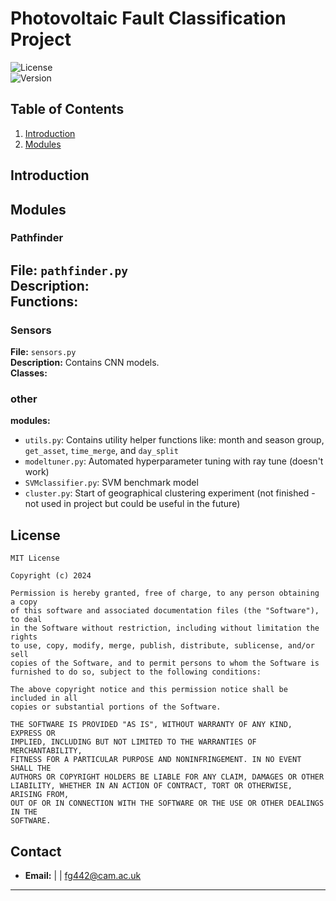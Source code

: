 
# Photovoltaic Fault Classification Project

![License](https://img.shields.io/badge/license-MIT-blue.svg)  
![Version](https://img.shields.io/badge/version-1.0.0-brightgreen.svg)

## Table of Contents

1. [Introduction](#introduction)
2. [Modules](#modules)

## Introduction



## Modules

### Pathfinder

**File:** `pathfinder.py`  
**Description:**   
**Functions:**
-

### Sensors

**File:** `sensors.py`  
**Description:** Contains CNN models.  
**Classes:**

### other
**modules:**
- `utils.py`: Contains utility helper functions like: month and season group, `get_asset`, `time_merge`, and `day_split`
- `modeltuner.py`: Automated hyperparameter tuning with ray tune (doesn't work)
- `SVMclassifier.py`: SVM benchmark model
- `cluster.py`: Start of geographical clustering experiment (not finished - not used in project but could be useful in the future)

## License

```
MIT License

Copyright (c) 2024 

Permission is hereby granted, free of charge, to any person obtaining a copy
of this software and associated documentation files (the "Software"), to deal
in the Software without restriction, including without limitation the rights
to use, copy, modify, merge, publish, distribute, sublicense, and/or sell
copies of the Software, and to permit persons to whom the Software is
furnished to do so, subject to the following conditions:

The above copyright notice and this permission notice shall be included in all
copies or substantial portions of the Software.

THE SOFTWARE IS PROVIDED "AS IS", WITHOUT WARRANTY OF ANY KIND, EXPRESS OR
IMPLIED, INCLUDING BUT NOT LIMITED TO THE WARRANTIES OF MERCHANTABILITY,
FITNESS FOR A PARTICULAR PURPOSE AND NONINFRINGEMENT. IN NO EVENT SHALL THE
AUTHORS OR COPYRIGHT HOLDERS BE LIABLE FOR ANY CLAIM, DAMAGES OR OTHER
LIABILITY, WHETHER IN AN ACTION OF CONTRACT, TORT OR OTHERWISE, ARISING FROM,
OUT OF OR IN CONNECTION WITH THE SOFTWARE OR THE USE OR OTHER DEALINGS IN THE
SOFTWARE.
```

## Contact

- **Email:**  |  | fg442@cam.ac.uk


---
